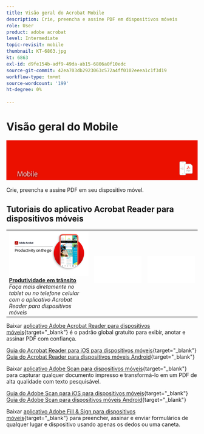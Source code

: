 ```yaml
---
title: Visão geral do Acrobat Mobile
description: Crie, preencha e assine PDF em dispositivos móveis
role: User
product: adobe acrobat
level: Intermediate
topic-revisit: mobile
thumbnail: KT-6863.jpg
kt: 6863
exl-id: d9fe154b-adf9-49da-ab15-6806a0f10edc
source-git-commit: 42ea703db2923063c572a4ff0102eeea1c1f3d19
workflow-type: tm+mt
source-wordcount: '199'
ht-degree: 0%

---
```


# Visão geral do Mobile

![Acrobat Mobile Image](../assets/Hero-Mobile.png)

Crie, preencha e assine PDF em seu dispositivo móvel.

## Tutoriais do aplicativo Acrobat Reader para dispositivos móveis

<table style="table-layout:fixed">
<tr>
  <td>
    <a href="../getting-started/productivity.md">
      <img alt="Produtividade em trânsito" src="../assets/Productivity_1280.png" />
    </a>
    <div>
     <a href="../getting-started/productivity.md"><strong>Produtividade em trânsito</strong></a>
    </div>
    <em>Faça mais diretamente no tablet ou no telefone celular com o aplicativo Acrobat Reader para dispositivos móveis</em>
    <br>
  </td>
  <td>
   <img alt="Espaçador" src="../assets/Whitespacer.png" />
    <div>
    <br>
  </td>
  <td>
   <img alt="Espaçador" src="../assets/Whitespacer.png" />
    <div>
    <br>
  </td>
</tr>
</table>

Baixar [aplicativo Adobe Acrobat Reader para dispositivos móveis](https://www.adobe.com/acrobat/mobile/acrobat-reader.html){target=&quot;_blank&quot;} é o padrão global gratuito para exibir, anotar e assinar PDF com confiança.

[Guia do Acrobat Reader para iOS para dispositivos móveis](https://www.adobe.com/devnet-docs/acrobat/ios/en/){target=&quot;_blank&quot;}
[Guia do Acrobat Reader para dispositivos móveis Android](https://www.adobe.com/devnet-docs/acrobat/android/en/){target=&quot;_blank&quot;}

Baixar [aplicativo Adobe Scan para dispositivos móveis](https://www.adobe.com/acrobat/mobile/scanner-app.html){target=&quot;_blank&quot;} para capturar qualquer documento impresso e transformá-lo em um PDF de alta qualidade com texto pesquisável.

[Guia do Adobe Scan para iOS para dispositivos móveis](https://www.adobe.com/devnet-docs/adobescan/ios/en/){target=&quot;_blank&quot;}
[Guia do Adobe Scan para dispositivos móveis Android](https://www.adobe.com/devnet-docs/adobescan/android/en/){target=&quot;_blank&quot;}

Baixar [aplicativo Adobe Fill &amp; Sign para dispositivos móveis](https://www.adobe.com/acrobat/mobile/fill-sign-pdfs.html){target=&quot;_blank&quot;} para preencher, assinar e enviar formulários de qualquer lugar e dispositivo usando apenas os dedos ou uma caneta.
